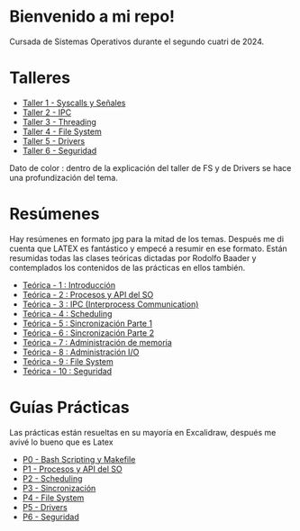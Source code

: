 # Bienvenido a mi repo!

Cursada de Sistemas Operativos durante el segundo cuatri de 2024.

# Talleres
- [Taller 1 - Syscalls y Señales](https://github.com/ToniusRetonius/Sistemas-Operativos/tree/main/Talleres/Taller%201%20-%20Syscalls%20y%20Se%C3%B1ales)
- [Taller 2 - IPC](https://github.com/ToniusRetonius/Sistemas-Operativos/tree/main/Talleres/Taller%202%20-%20IPC)
- [Taller 3 - Threading](https://github.com/ToniusRetonius/Sistemas-Operativos/tree/main/Talleres/Taller%203%20-%20Threading)
- [Taller 4 - File System](https://github.com/ToniusRetonius/Sistemas-Operativos/tree/main/Talleres/Taller%204%20-%20File%20system)
- [Taller 5 - Drivers](https://github.com/ToniusRetonius/Sistemas-Operativos/tree/main/Talleres/Taller%205%20-Drivers)
- [Taller 6 - Seguridad](https://github.com/ToniusRetonius/Sistemas-Operativos/tree/main/Talleres/Taller%206%20-%20Seguridad)

Dato de color : dentro de la explicación del taller de FS y de Drivers se hace una profundización del tema.

# Resúmenes
Hay resúmenes en formato jpg para la mitad de los temas. Después me di cuenta que LATEX es fantástico y empecé a resumir en ese formato.
Están resumidas todas las clases teóricas dictadas por Rodolfo Baader y contemplados los contenidos de las prácticas en ellos también.
- [Teórica - 1 : Introducción](https://github.com/ToniusRetonius/Sistemas-Operativos/blob/main/Res%C3%BAmenes/T1%20-%20Introducci%C3%B3n.png)
- [Teórica - 2 : Procesos y API del SO](https://github.com/ToniusRetonius/Sistemas-Operativos/blob/main/Res%C3%BAmenes/T2%20-%20Syscalls%20y%20API%20del%20SO.png)
- [Teórica - 3 : IPC (Interprocess Communication)](https://github.com/ToniusRetonius/Sistemas-Operativos/blob/main/Res%C3%BAmenes/T3%20-%20IPC.png)
- [Teórica - 4 : Scheduling](https://github.com/ToniusRetonius/Sistemas-Operativos/blob/main/Res%C3%BAmenes/T4%20-%20Scheduling.png)
- [Teórica - 5 : Sincronización Parte 1](https://github.com/ToniusRetonius/Sistemas-Operativos/blob/main/Res%C3%BAmenes/T5%20-%20Sincronizaci%C3%B3n%20-%20Parte%201.png)
- [Teórica - 6 : Sincronización Parte 2](https://github.com/ToniusRetonius/Sistemas-Operativos/blob/main/Res%C3%BAmenes/T6%20-%20Sincronizaci%C3%B3n%20-%20Parte%202.png)
- [Teórica - 7 : Administración de memoria](https://github.com/ToniusRetonius/Sistemas-Operativos/blob/main/Res%C3%BAmenes/T7%20-%20Administraci%C3%B3n%20de%20memoria.png)
- [Teórica - 8 : Administración I/O](https://github.com/ToniusRetonius/Sistemas-Operativos/blob/main/Res%C3%BAmenes/T8%20-%20Aministraci%C3%B3n%20I-O.png)
- [Teórica - 9 : File System](https://github.com/ToniusRetonius/Sistemas-Operativos/blob/main/Res%C3%BAmenes/T9%20-%20%20FIle%20system.png)
- [Teórica - 10 : Seguridad](https://github.com/ToniusRetonius/Sistemas-Operativos/blob/main/Res%C3%BAmenes/T10%20-Seguridad.pdf)

# Guías Prácticas
Las prácticas están resueltas en su mayoría en Excalidraw, después me avivé lo bueno que es Latex

- [P0 - Bash Scripting y Makefile](https://github.com/ToniusRetonius/Sistemas-Operativos/tree/main/Pr%C3%A1ctica/P0%20-%20bash%20scritping%20y%20Makefile)
- [P1 - Procesos y API del SO](https://github.com/ToniusRetonius/Sistemas-Operativos/tree/main/Pr%C3%A1ctica/P1%20-%20procesos%20y%20API%20del%20SO)
- [P2 - Scheduling](https://github.com/ToniusRetonius/Sistemas-Operativos/tree/main/Pr%C3%A1ctica/P2%20-%20scheduling)
- [P3 - Sincronización](https://github.com/ToniusRetonius/Sistemas-Operativos/tree/main/Pr%C3%A1ctica/P3%20-%20sincronizaci%C3%B3n%20entre%20procesos)
- [P4 - File System](https://github.com/ToniusRetonius/Sistemas-Operativos/tree/main/Pr%C3%A1ctica/P4%20-%20sistema%20de%20archivos)
- [P5 - Drivers](https://github.com/ToniusRetonius/Sistemas-Operativos/tree/main/Pr%C3%A1ctica/P5%20-%20drivers)
- [P6 - Seguridad](https://github.com/ToniusRetonius/Sistemas-Operativos/tree/main/Pr%C3%A1ctica/P6%20-%20Seguridad)